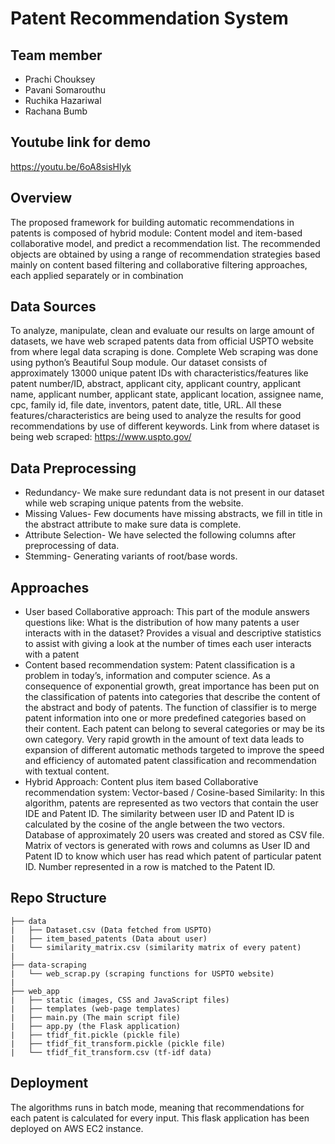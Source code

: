 # Patent Recommendation System

## Team member
* Prachi Chouksey
* Pavani Somarouthu
* Ruchika Hazariwal
* Rachana Bumb

## Youtube link for demo
https://youtu.be/6oA8sisHlyk


## Overview
The proposed framework for building automatic recommendations in patents is composed of hybrid module: Content model and item-based collaborative model, and predict a recommendation list. The recommended objects are obtained by using a range of recommendation strategies based mainly on content based filtering and collaborative filtering approaches, each applied separately or in combination


## Data Sources
To analyze, manipulate, clean and evaluate our results on large amount of datasets, we have web scraped patents data from official USPTO website from where legal data scraping is done. Complete Web scraping was done using python’s Beautiful Soup module. Our dataset consists of approximately 13000 unique patent IDs with characteristics/features like patent number/ID, abstract, applicant city, applicant country, applicant name, applicant number, applicant state, applicant location, assignee name, cpc, family id, file date, inventors, patent date, title, URL. All these features/characteristics are being used to analyze the results for good recommendations by use of different keywords.
Link from where dataset is being web scraped: https://www.uspto.gov/

## Data Preprocessing
* Redundancy- We make sure redundant data is not present in our dataset while web scraping unique patents from the website.
* Missing Values- Few documents have missing abstracts, we fill in title in the abstract attribute to make sure data is complete.
* Attribute Selection- We have selected the following columns after preprocessing of data.
* Stemming- Generating variants of root/base words.

## Approaches
* User based Collaborative approach: This part of the module answers questions like: What is the distribution of how many patents a user interacts with in the dataset? Provides a visual and descriptive statistics to assist with giving a look at the number of times each user interacts with a patent
* Content based recommendation system: Patent classification is a problem in today’s, information and computer science. As a consequence of exponential growth, great importance has been put on the classification of patents into categories that describe the content of the abstract and body of patents. The function of classifier is to merge patent information into one or more predefined categories based on their content. Each patent can belong to several categories or may be its own category. Very rapid growth in the amount of text data leads to expansion of different automatic methods targeted to improve the speed and efficiency of automated patent classification and recommendation with textual content.
* Hybrid Approach: Content plus item based Collaborative recommendation system: Vector-based / Cosine-based Similarity: In this algorithm, patents are represented as two vectors that contain the user IDE and Patent ID. The similarity between user ID and Patent ID is calculated by the cosine of the angle between the two vectors. Database of approximately 20 users was created and stored as CSV file. Matrix of vectors is generated with rows and columns as User ID and Patent ID to know which user has read which patent of particular patent ID. Number represented in a row is matched to the Patent ID.

## Repo Structure
```
├── data
|   ├── Dataset.csv (Data fetched from USPTO)
|   ├── item_based_patents (Data about user)
|   └── similarity_matrix.csv (similarity matrix of every patent)
|
├── data-scraping
|   └── web_scrap.py (scraping functions for USPTO website)
|
├── web_app
|   ├── static (images, CSS and JavaScript files)
|   ├── templates (web-page templates)
|   ├── main.py (The main script file)
|   ├── app.py (the Flask application)
|   ├── tfidf_fit.pickle (pickle file)
|   ├── tfidf_fit_transform.pickle (pickle file)
|   └── tfidf_fit_transform.csv (tf-idf data)
```

## Deployment
The algorithms runs in batch mode, meaning that recommendations for each patent is calculated for every input. This flask application has been deployed on AWS EC2 instance.
